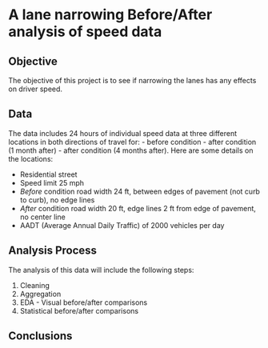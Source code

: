 # A lane narrowing Before/After analysis of speed data

## Objective

The objective of this project is to see if narrowing the lanes has any effects on driver speed.

## Data

The data includes 24 hours of individual speed data at three different locations in both directions of travel for: - before condition - after condition (1 month after) - after condition (4 months after). Here are some details on the locations:

-   Residential street
-   Speed limit 25 mph
-   *Before* condition road width 24 ft, between edges of pavement (not curb to curb), no edge lines
-   *After* condition road width 20 ft, edge lines 2 ft from edge of pavement, no center line
-   AADT (Average Annual Daily Traffic) of 2000 vehicles per day

## Analysis Process

The analysis of this data will include the following steps:

1.  Cleaning
2.  Aggregation
3.  EDA - Visual before/after comparisons
4.  Statistical before/after comparisons

## Conclusions
